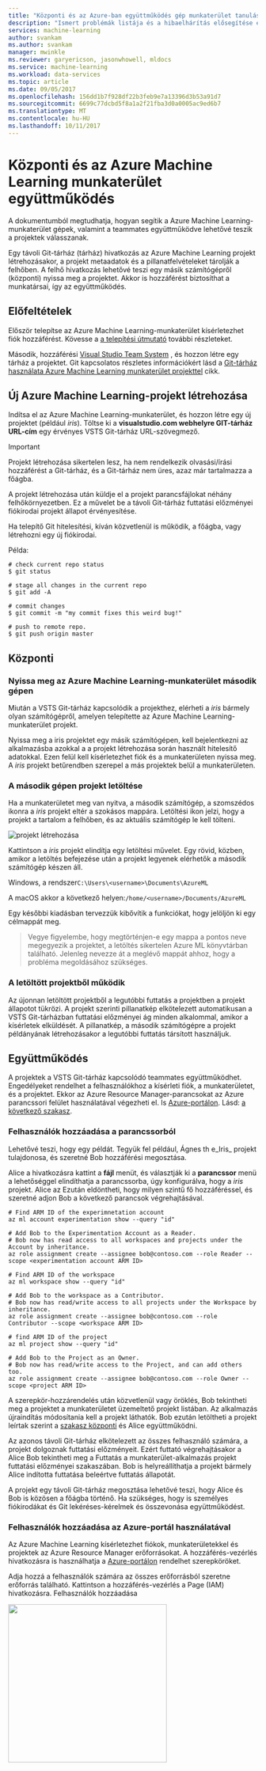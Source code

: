 ```yaml
---
title: "Központi és az Azure-ban együttműködés gép munkaterület tanulási |} Microsoft Docs"
description: "Ismert problémák listája és a hibaelhárítás elősegítése érdekében az útmutató"
services: machine-learning
author: svankam
ms.author: svankam
manager: mwinkle
ms.reviewer: garyericson, jasonwhowell, mldocs
ms.service: machine-learning
ms.workload: data-services
ms.topic: article
ms.date: 09/05/2017
ms.openlocfilehash: 156dd1b7f928df22b3feb9e7a13396d3b53a91d7
ms.sourcegitcommit: 6699c77dcbd5f8a1a2f21fba3d0a0005ac9ed6b7
ms.translationtype: MT
ms.contentlocale: hu-HU
ms.lasthandoff: 10/11/2017
---
```

# <a name="roaming-and-collaboration-in-azure-machine-learning-workbench"></a>Központi és az Azure Machine Learning munkaterület együttműködés
A dokumentumból megtudhatja, hogyan segítik a Azure Machine Learning-munkaterület gépek, valamint a teammates együttműködve lehetővé teszik a projektek válasszanak. 

Egy távoli Git-tárház (tárház) hivatkozás az Azure Machine Learning projekt létrehozásakor, a projekt metaadatok és a pillanatfelvételeket tárolják a felhőben. A felhő hivatkozás lehetővé teszi egy másik számítógépről (központi) nyissa meg a projektet. Akkor is hozzáférést biztosíthat a munkatársai, így az együttműködés. 

## <a name="prerequisites"></a>Előfeltételek
Először telepítse az Azure Machine Learning-munkaterület kísérletezhet fiók hozzáférést. Kövesse a [a telepítési útmutató](quickstart-installation.md) további részleteket.

Második, hozzáférési [Visual Studio Team System](https://www.visualstudio.com) , és hozzon létre egy tárház a projektet. Git kapcsolatos részletes információkért lásd a [Git-tárház használata Azure Machine Learning munkaterület projekttel](using-git-ml-project.md) cikk.

## <a name="create-a-new-azure-machine-learning-project"></a>Új Azure Machine Learning-projekt létrehozása
Indítsa el az Azure Machine Learning-munkaterület, és hozzon létre egy új projektet (például _iris_). Töltse ki a **visualstudio.com webhelyre GIT-tárház URL-cím** egy érvényes VSTS Git-tárház URL-szövegmező. 
>[!IMPORTANT]
>Projekt létrehozása sikertelen lesz, ha nem rendelkezik olvasási/írási hozzáférést a Git-tárház, és a Git-tárház nem üres, azaz már tartalmazza a főágba.

A projekt létrehozása után küldje el a projekt parancsfájlokat néhány felhőkörnyezetben. Ez a művelet be a távoli Git-tárház futtatási előzményei fiókirodai projekt állapot érvényesítése. 

Ha telepítő Git hitelesítési, kíván közvetlenül is működik, a főágba, vagy létrehozni egy új fiókirodai. 

Példa: 
```
# check current repo status
$ git status

# stage all changes in the current repo
$ git add -A

# commit changes
$ git commit -m "my commit fixes this weird bug!"

# push to remote repo.
$ git push origin master
```

## <a name="roaming"></a>Központi
<a name="roaming"></a>

### <a name="open-azure-machine-learning-workbench-on-second-machine"></a>Nyissa meg az Azure Machine Learning-munkaterület második gépen
Miután a VSTS Git-tárház kapcsolódik a projekthez, elérheti a _iris_ bármely olyan számítógépről, amelyen telepítette az Azure Machine Learning-munkaterület projekt. 

Nyissa meg a iris projektet egy másik számítógépen, kell bejelentkezni az alkalmazásba azokkal a a projekt létrehozása során használt hitelesítő adatokkal. Ezen felül kell kísérletezhet fiók és a munkaterületen nyissa meg. A _iris_ projekt betűrendben szerepel a más projektek belül a munkaterületen. 

### <a name="download-project-on-second-machine"></a>A második gépen projekt letöltése
Ha a munkaterületet meg van nyitva, a második számítógép, a szomszédos ikonra a _iris_ projekt eltér a szokásos mappára. Letöltési ikon jelzi, hogy a projekt a tartalom a felhőben, és az aktuális számítógép le kell tölteni. 

![projekt létrehozása](./media/roaming-and-collaboration/downloadable-project.png)

Kattintson a _iris_ projekt elindítja egy letöltési művelet. Egy rövid, közben, amikor a letöltés befejezése után a projekt legyenek elérhetők a második számítógép készen áll. 

Windows, a rendszer`C:\Users\<username>\Documents\AzureML`

A macOS akkor a következő helyen:`/home/<username>/Documents/AzureML`

Egy későbbi kiadásban tervezzük kibővítik a funkciókat, hogy jelöljön ki egy célmappát meg. 

>Vegye figyelembe, hogy megtörténjen-e egy mappa a pontos neve megegyezik a projektet, a letöltés sikertelen Azure ML könyvtárban található. Jelenleg nevezze át a meglévő mappát ahhoz, hogy a probléma megoldásához szükséges.


### <a name="work-on-the-downloaded-project"></a>A letöltött projektből működik 
Az újonnan letöltött projektből a legutóbbi futtatás a projektben a projekt állapotot tükrözi. A projekt szerinti pillanatkép elkötelezett automatikusan a VSTS Git-tárházban futtatási előzményei ág minden alkalommal, amikor a kísérletek elküldését. A pillanatkép, a második számítógépre a projekt példányának létrehozásakor a legutóbbi futtatás társított használjuk. 
 

## <a name="collaboration"></a>Együttműködés
A projektek a VSTS Git-tárház kapcsolódó teammates együttműködhet. Engedélyeket rendelhet a felhasználókhoz a kísérleti fiók, a munkaterületet, és a projektet. Ekkor az Azure Resource Manager-parancsokat az Azure parancssori felület használatával végezheti el. Is [Azure-portálon](https://portal.azure.com). Lásd: [a következő szakasz](#portal).    

### <a name="using-command-line-to-add-users"></a>Felhasználók hozzáadása a parancssorból
Lehetővé teszi, hogy egy példát. Tegyük fel például, Ágnes th e_Iris_ projekt tulajdonosa, és szeretné Bob hozzáférési megosztása. 

Alice a hivatkozásra kattint a **fájl** menüt, és választják ki a **parancssor** menü a lehetőséggel elindíthatja a parancssorba, úgy konfigurálva, hogy a _iris_ projekt. Alice az Ezután eldöntheti, hogy milyen szintű fő hozzáféréssel, és szeretné adjon Bob a következő parancsok végrehajtásával.  

```azurecli
# Find ARM ID of the experimnetation account
az ml account experimentation show --query "id"

# Add Bob to the Experimentation Account as a Reader.
# Bob now has read access to all workspaces and projects under the Account by inheritance.
az role assignment create --assignee bob@contoso.com --role Reader --scope <experimentation account ARM ID>

# Find ARM ID of the workspace
az ml workspace show --query "id"

# Add Bob to the workspace as a Contributor.
# Bob now has read/write access to all projects under the Workspace by inheritance.
az role assignment create --assignee bob@contoso.com --role Contributor --scope <workspace ARM ID>

# find ARM ID of the project 
az ml project show --query "id"

# Add Bob to the Project as an Owner.
# Bob now has read/write access to the Project, and can add others too.
az role assignment create --assignee bob@contoso.com --role Owner --scope <project ARM ID>
```

A szerepkör-hozzárendelés után közvetlenül vagy öröklés, Bob tekintheti meg a projektet a munkaterületet üzemeltető projekt listában. Az alkalmazás újraindítás módosítania kell a projekt láthatók. Bob ezután letöltheti a projekt leírtak szerint a [szakasz központi](#roaming) és Alice együttműködni. 

Az azonos távoli Git-tárház elkötelezett az összes felhasználó számára, a projekt dolgoznak futtatási előzményeit. Ezért futtató végrehajtásakor a Alice Bob tekintheti meg a Futtatás a munkaterület-alkalmazás projekt futtatási előzményei szakaszában. Bob is helyreállíthatja a projekt bármely Alice indította futtatása beleértve futtatás állapotát. 

A projekt egy távoli Git-tárház megosztása lehetővé teszi, hogy Alice és Bob is közösen a főágba történő. Ha szükséges, hogy is személyes fiókirodákat és Git lekéréses-kérelmek és összevonása együttműködést. 

### <a name="using-azure-portal-to-add-users"></a>Felhasználók hozzáadása az Azure-portál használatával
<a name="portal"></a>

Az Azure Machine Learning kísérletezhet fiókok, munkaterületekkel és projektek az Azure Resource Manager erőforrásokat. A hozzáférés-vezérlés hivatkozásra is használhatja a [Azure-portálon](https://portal.azure.com) rendelhet szerepköröket. 

Adja hozzá a felhasználók számára az összes erőforrásból szeretne erőforrás található. Kattintson a hozzáférés-vezérlés a Page (IAM) hivatkozásra. Felhasználók hozzáadása 

<img src="./media/roaming-and-collaboration/iam.png" width="320px">


